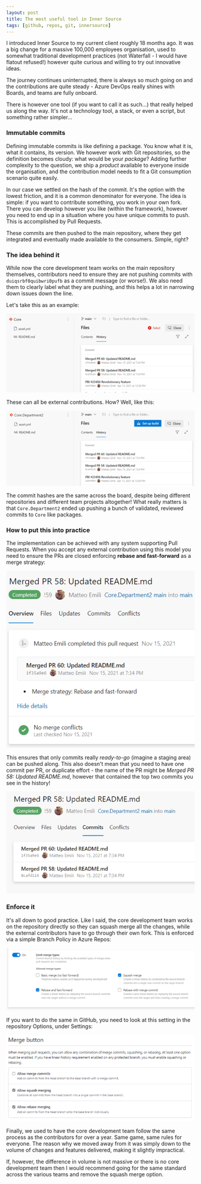 ```yaml
---
layout: post
title: The most useful tool in Inner Source
tags: [github, repos, git, innersource]
---
```

I introduced Inner Source to my current client roughly 18 months ago. It was a big change for a massive 100,000 employees organisation, used to somewhat traditional development practices (not Waterfall - I would have flatout refused!) however quite curious and willing to try out innovative ideas.

The journey continues uninterrupted, there is always so much going on and the contributions are quite steady - Azure DevOps really shines with Boards, and teams are fully onboard.

There is however one tool (if you want to call it as such...) that really helped us along the way. It's not a technology tool, a stack, or even a script, but something rather simpler...

### Immutable commits
Defining immutable commits is like defining a package. You know what it is, what it contains, its version. We however work with Git repositories, so the definition becomes cloudy: what would be your _package_? Adding further complexity to the question, we ship a _product_ available to everyone inside the organisation, and the contribution model needs to fit a Git consumption scenario quite easily. 

In our case we settled on the hash of the commit. It's the option with the lowest friction, and it is a common denominator for everyone. The idea is simple: if you want to contribute something, you work in your own fork. There you can develop however you like (within the framework), however you need to end up in a situation where you have unique commits to push. This is accomplished by Pull Requests.

These commits are then pushed to the main repository, where they get integrated and eventually made available to the  consumers. Simple, right?

### The idea behind it
While now the core development team works on the main repository themselves, contributors need to ensure they are not pushing commits with `duiqsrbf0quibwri0pufb` as a commit message (or worse!). We also need them to clearly label what they are pushing, and this helps a lot in narrowing down issues down the line.

Let's take this as an example:

![](/images/posts/2022-01-18_18-33-11.png)

These can all be external contributions. How? Well, like this:

![](/images/posts/2022-01-18_18-35-57.png)

The commit hashes are the same across the board, despite being different repositories and different team projects altogether! What really matters is that `Core.Department2` ended up pushing a bunch of validated, reviewed commits to `Core` like packages. 

### How to put this into practice
The implementation can be achieved with any system supporting Pull Requests. When you accept any external contribution using this model you need to ensure the PRs are closed enforcing **rebase and fast-forward** as a merge strategy:

![](/images/posts/2022-01-18_18-39-37.png)

This ensures that only commits really _ready-to-go_ (imagine a staging area) can be pushed along. This also doesn't mean that you need to have one commit per PR, or duplicate effort - the name of the PR might be _Merged PR 58: Updated README.md_, however that contained the top two commits you see in the history!

![](/images/posts/2022-01-18_18-42-50.png)

### Enforce it
It's all down to good practice. Like I said, the core development team works on the repository directly so they can squash merge all the changes, while the external contributors have to go through their own fork. This is enforced via a simple Branch Policy in Azure Repos:

![](/images/posts/2022-01-18_18-45-18.png)

If you want to do the same in GitHub, you need to look at this setting in the repository Options, under Settings:

![](/images/posts/2022-01-18_18-51-00.png)

Finally, we used to have the core development team follow the same process as the contributors for over a year. Same game, same rules for everyone. The reason why we moved away from it was simply down to the volume of changes and features delivered, making it slightly impractical. 

If, however, the difference in volume is not massive or there is no core development team then I would recommend going for the same standard across the various teams and remove the squash merge option.